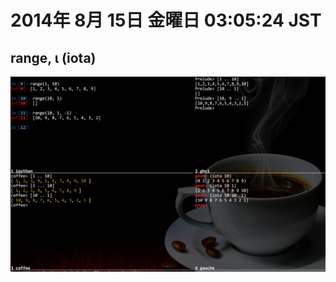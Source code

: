 2014年  8月 15日 金曜日 03:05:24 JST
===

range, ι (iota)
---

<a href=../../img/140815.png>![](../../img/140815.png)</a>
